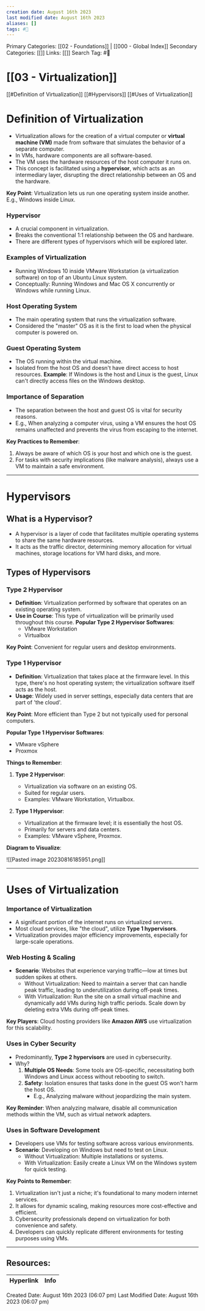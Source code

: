 ```yaml
---
creation date: August 16th 2023
last modified date: August 16th 2023
aliases: []
tags: #📖
---
```


Primary Categories: [[02 - Foundations]] | [[000 - Global Index]]
Secondary Categories: [[]] 
Links: [[]] 
Search Tag: #📖  

# [[03 - Virtualization]]  

[[#Definition of Virtualization]]
[[#Hypervisors]]
[[#Uses of Virtualization]]


# Definition of Virtualization

- Virtualization allows for the creation of a virtual computer or **virtual machine (VM)** made from software that simulates the behavior of a separate computer.
- In VMs, hardware components are all software-based.
- The VM uses the hardware resources of the host computer it runs on.
- This concept is facilitated using a **hypervisor**, which acts as an intermediary layer, disrupting the direct relationship between an OS and the hardware.

**Key Point**: Virtualization lets us run one operating system inside another. E.g., Windows inside Linux.
### Hypervisor

- A crucial component in virtualization.
- Breaks the conventional 1:1 relationship between the OS and hardware.
- There are different types of hypervisors which will be explored later.
### Examples of Virtualization

- Running Windows 10 inside VMware Workstation (a virtualization software) on top of an Ubuntu Linux system.
- Conceptually: Running Windows and Mac OS X concurrently or Windows while running Linux.
### Host Operating System

- The main operating system that runs the virtualization software.
- Considered the "master" OS as it is the first to load when the physical computer is powered on.
### Guest Operating System

- The OS running within the virtual machine.
- Isolated from the host OS and doesn't have direct access to host resources.
**Example**: If Windows is the host and Linux is the guest, Linux can't directly access files on the Windows desktop.
### Importance of Separation

- The separation between the host and guest OS is vital for security reasons.
- E.g., When analyzing a computer virus, using a VM ensures the host OS remains unaffected and prevents the virus from escaping to the internet.

**Key Practices to Remember**:
1. Always be aware of which OS is your host and which one is the guest.
2. For tasks with security implications (like malware analysis), always use a VM to maintain a safe environment.

---
# Hypervisors

## What is a Hypervisor?

- A hypervisor is a layer of code that facilitates multiple operating systems to share the same hardware resources.
- It acts as the traffic director, determining memory allocation for virtual machines, storage locations for VM hard disks, and more.
## Types of Hypervisors

### Type 2 Hypervisor

- **Definition**: Virtualization performed by software that operates on an existing operating system.
- **Use in Course**: This type of virtualization will be primarily used throughout this course.
**Popular Type 2 Hypervisor Softwares**:
  - VMware Workstation
  - Virtualbox

**Key Point**: Convenient for regular users and desktop environments.
### Type 1 Hypervisor

- **Definition**: Virtualization that takes place at the firmware level. In this type, there's no host operating system; the virtualization software itself acts as the host.
- **Usage**: Widely used in server settings, especially data centers that are part of 'the cloud'.

**Key Point**: More efficient than Type 2 but not typically used for personal computers.

**Popular Type 1 Hypervisor Softwares**:
  - VMware vSphere
  - Proxmox

**Things to Remember**:

1. **Type 2 Hypervisor**:
   - Virtualization via software on an existing OS.
   - Suited for regular users.
   - Examples: VMware Workstation, Virtualbox.

2. **Type 1 Hypervisor**:
   - Virtualization at the firmware level; it is essentially the host OS.
   - Primarily for servers and data centers.
   - Examples: VMware vSphere, Proxmox.

**Diagram to Visualize**:

![[Pasted image 20230816185951.png]]

---
# Uses of Virtualization

### **Importance of Virtualization**

- A significant portion of the internet runs on virtualized servers.
- Most cloud services, like "the cloud", utilize **Type 1 hypervisors**.
- Virtualization provides major efficiency improvements, especially for large-scale operations.
### **Web Hosting & Scaling**

- **Scenario**: Websites that experience varying traffic—low at times but sudden spikes at others.
  - Without Virtualization: Need to maintain a server that can handle peak traffic, leading to underutilization during off-peak times.
  - With Virtualization: Run the site on a small virtual machine and dynamically add VMs during high traffic periods. Scale down by deleting extra VMs during off-peak times.

**Key Players**: Cloud hosting providers like **Amazon AWS** use virtualization for this scalability.
### **Uses in Cyber Security**

- Predominantly, **Type 2 hypervisors** are used in cybersecurity.
- Why?
  1. **Multiple OS Needs**: Some tools are OS-specific, necessitating both Windows and Linux access without rebooting to switch.
  2. **Safety**: Isolation ensures that tasks done in the guest OS won't harm the host OS.
      - E.g., Analyzing malware without jeopardizing the main system.
  
**Key Reminder**: When analyzing malware, disable all communication methods within the VM, such as virtual network adapters.
### **Uses in Software Development**

- Developers use VMs for testing software across various environments.
- **Scenario**: Developing on Windows but need to test on Linux.
  - Without Virtualization: Multiple installations or systems.
  - With Virtualization: Easily create a Linux VM on the Windows system for quick testing.

**Key Points to Remember**:

1. Virtualization isn't just a niche; it's foundational to many modern internet services.
2. It allows for dynamic scaling, making resources more cost-effective and efficient.
3. Cybersecurity professionals depend on virtualization for both convenience and safety.
4. Developers can quickly replicate different environments for testing purposes using VMs.


___

## Resources:

| Hyperlink | Info |
| --------- | ---- |


Created Date: August 16th 2023 (06:07 pm) 
Last Modified Date: August 16th 2023 (06:07 pm)
